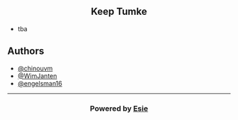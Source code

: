 <h2 align="center">Keep Tumke</h2>

- tba
## Authors

- [@chinouvm](https://github.com/chinouvm)
- [@WimJanten](https://github.com/WimJanten)
- [@engelsman16](https://github.com/engelsman16)


---
<h3 align="center">Powered by <a href="https://www.esie.nl">Esie</a></h3>
